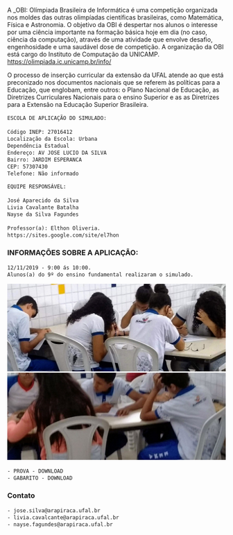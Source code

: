 
A _OBI: Olímpiada Brasileira de Informática é uma competição organizada nos moldes das outras olimpíadas científicas brasileiras, como Matemática, Física e Astronomia. O objetivo da OBI é despertar nos alunos o interesse por uma ciência importante na formação básica hoje em dia (no caso, ciência da computação), através de uma atividade que envolve desafio, engenhosidade e uma saudável dose de competição. A organização da OBI está cargo do Instituto de Computação da UNICAMP. https://olimpiada.ic.unicamp.br/info/

O processo de inserção curricular da extensão da UFAL atende ao que está preconizado nos documentos nacionais que se referem às políticas para a Educação, que englobam, entre outros: o Plano Nacional de Educação, as Diretrizes Curriculares Nacionais para o ensino Superior e as as Diretrizes para a Extensão na Educação Superior Brasileira.


```
ESCOLA DE APLICAÇÃO DO SIMULADO:

Código INEP: 27016412
Localização da Escola: Urbana
Dependência	Estadual
Endereço: AV JOSE LUCIO DA SILVA
Bairro: JARDIM ESPERANCA
CEP: 57307430
Telefone: Não informado

```

```
EQUIPE RESPONSÁVEL:

José Aparecido da Silva
Livia Cavalante Batalha
Nayse da Silva Fagundes

Professor(a): Elthon Oliveria.
https://sites.google.com/site/el7hon
```

### INFORMAÇÕES SOBRE A APLICAÇÃO:
```
12/11/2019 - 9:00 ás 10:00.
Alunos(a) do 9º do ensino fundamental realizaram o simulado.
```

![Image](files/foto.png)
![Image](files/it.png)
```
- PROVA - DOWNLOAD
- GABARITO - DOWNLOAD
```


### Contato

```
- jose.silva@arapiraca.ufal.br
- livia.cavalcante@arapiraca.ufal.br
- nayse.fagundes@arapiraca.ufal.br
```
